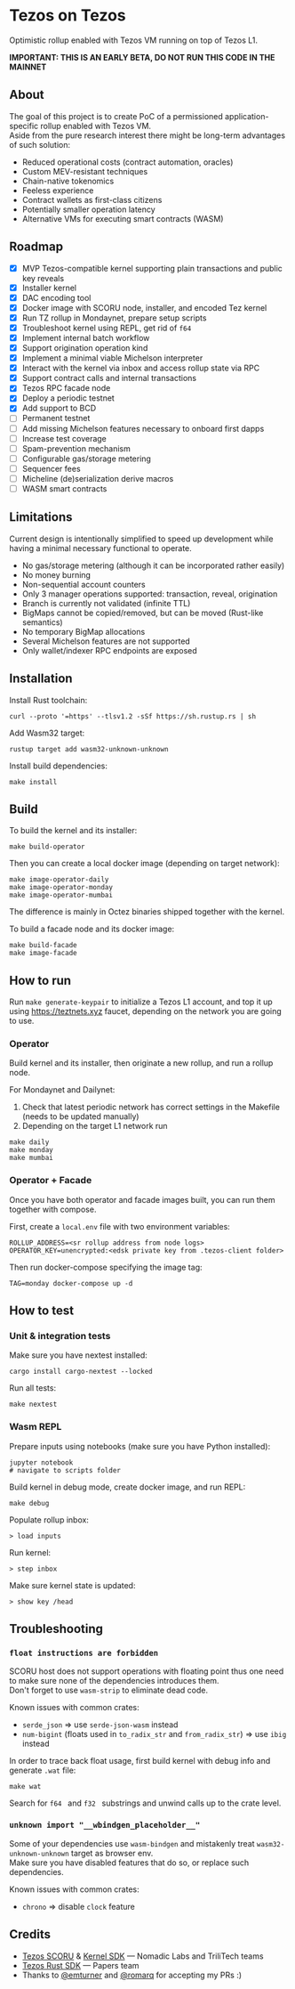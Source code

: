 # Tezos on Tezos

Optimistic rollup enabled with Tezos VM running on top of Tezos L1.

**IMPORTANT: THIS IS AN EARLY BETA, DO NOT RUN THIS CODE IN THE MAINNET**

## About

The goal of this project is to create PoC of a permissioned application-specific rollup enabled with Tezos VM.  
Aside from the pure research interest there might be long-term advantages of such solution:
* Reduced operational costs (contract automation, oracles)
* Custom MEV-resistant techniques
* Chain-native tokenomics
* Feeless experience
* Contract wallets as first-class citizens
* Potentially smaller operation latency
* Alternative VMs for executing smart contracts (WASM)

## Roadmap

- [x] MVP Tezos-compatible kernel supporting plain transactions and public key reveals
- [x] Installer kernel
- [x] DAC encoding tool
- [x] Docker image with SCORU node, installer, and encoded Tez kernel
- [x] Run TZ rollup in Mondaynet, prepare setup scripts
- [x] Troubleshoot kernel using REPL, get rid of `f64`
- [x] Implement internal batch workflow
- [x] Support origination operation kind
- [x] Implement a minimal viable Michelson interpreter
- [x] Interact with the kernel via inbox and access rollup state via RPC
- [x] Support contract calls and internal transactions
- [x] Tezos RPC facade node
- [x] Deploy a periodic testnet
- [x] Add support to BCD
- [ ] Permanent testnet
- [ ] Add missing Michelson features necessary to onboard first dapps
- [ ] Increase test coverage
- [ ] Spam-prevention mechanism
- [ ] Configurable gas/storage metering
- [ ] Sequencer fees
- [ ] Micheline (de)serialization derive macros
- [ ] WASM smart contracts

## Limitations

Current design is intentionally simplified to speed up development while having a minimal necessary functional to operate.
* No gas/storage metering (although it can be incorporated rather easily)
* No money burning
* Non-sequential account counters
* Only 3 manager operations supported: transaction, reveal, origination
* Branch is currently not validated (infinite TTL)
* BigMaps cannot be copied/removed, but can be moved (Rust-like semantics)
* No temporary BigMap allocations
* Several Michelson features are not supported
* Only wallet/indexer RPC endpoints are exposed

## Installation

Install Rust toolchain:
```
curl --proto '=https' --tlsv1.2 -sSf https://sh.rustup.rs | sh
```

Add Wasm32 target:
```
rustup target add wasm32-unknown-unknown
```

Install build dependencies:
```
make install
```

## Build

To build the kernel and its installer:
```
make build-operator
```

Then you can create a local docker image (depending on target network):
```
make image-operator-daily
make image-operator-monday
make image-operator-mumbai
```

The difference is mainly in Octez binaries shipped together with the kernel.

To build a facade node and its docker image:
```
make build-facade
make image-facade
```

## How to run

Run `make generate-keypair` to initialize a Tezos L1 account, and top it up using https://teztnets.xyz faucet, depending on the network you are going to use.

### Operator

Build kernel and its installer, then originate a new rollup, and run a rollup node.  

For Mondaynet and Dailynet:
1. Check that latest periodic network has correct settings in the Makefile (needs to be updated manually)
2. Depending on the target L1 network run

```
make daily
make monday
make mumbai
```

### Operator + Facade

Once you have both operator and facade images built, you can run them together with compose.

First, create a `local.env` file with two environment variables:
```
ROLLUP_ADDRESS=<sr rollup address from node logs>
OPERATOR_KEY=unencrypted:<edsk private key from .tezos-client folder>
```

Then run docker-compose specifying the image tag:

```
TAG=monday docker-compose up -d
```

## How to test

### Unit & integration tests

Make sure you have nextest installed:
```
cargo install cargo-nextest --locked
```

Run all tests:
```
make nextest
```

### Wasm REPL

Prepare inputs using notebooks (make sure you have Python installed):
```
jupyter notebook
# navigate to scripts folder
```

Build kernel in debug mode, create docker image, and run REPL:
```
make debug
```

Populate rollup inbox:
```
> load inputs
```

Run kernel:
```
> step inbox
```

Make sure kernel state is updated:
```
> show key /head
```

## Troubleshooting

### `float instructions are forbidden`

SCORU host does not support operations with floating point thus one need to make sure none of the dependencies introduces them.  
Don't forget to use `wasm-strip` to eliminate dead code.  

Known issues with common crates:
- `serde_json` => use `serde-json-wasm` instead
- `num-bigint` (floats used in `to_radix_str` and `from_radix_str`) => use `ibig` instead

In order to trace back float usage, first build kernel with debug info and generate `.wat` file:
```
make wat
```

Search for `f64 ` and `f32 ` substrings and unwind calls up to the crate level.

### `unknown import "__wbindgen_placeholder__"`

Some of your dependencies use `wasm-bindgen` and mistakenly treat `wasm32-unknown-unknown` target as browser env.  
Make sure you have disabled features that do so, or replace such dependencies.

Known issues with common crates:
- `chrono` => disable `clock` feature

## Credits

* [Tezos SCORU](https://gitlab.com/tezos/tezos) & [Kernel SDK](https://gitlab.com/tezos/kernel) — Nomadic Labs and TriliTech teams
* [Tezos Rust SDK](https://github.com/airgap-it/tezos-rust-sdk) — Papers team
* Thanks to [@emturner](https://github.com/emturner) and [@romarq](https://github.com/romarq) for accepting my PRs :)